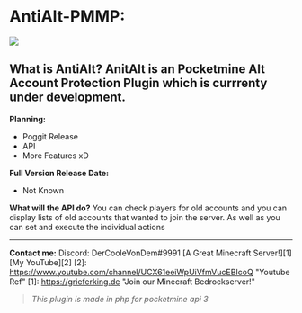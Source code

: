 # AntiAlt-PMMP:






![](https://cdn.discordapp.com/attachments/755099843927605480/819595881816522783/Logopit_1615477228140.png)



**What is AntiAlt?**
AnitAlt is an Pocketmine Alt Account Protection Plugin which is currrenty under development.
------------------------------------------------------------------------
**Planning:**
- Poggit Release
- API 
- More Features xD

**Full Version Release Date:**
- Not Known

**What will the API do?**
You can check players for old accounts and you can display lists of old accounts that wanted to join the server.
As well as you can set and execute the individual actions

--------------------------------------------------------------------------
**Contact me:**
Discord: DerCooleVonDem#9991
[A Great Minecraft Server!][1]
[My YouTube][2]
[2]: https://www.youtube.com/channel/UCX61eeiWpUiVfmVucEBIcoQ "Youtube Ref"
[1]: https://grieferking.de "Join our Minecraft Bedrockserver!" 
> *This plugin is made in php for pocketmine api 3*
